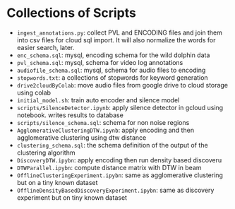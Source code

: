 # Collections of Scripts 

+ `ingest_annotations.py`: collect PVL and ENCODING files and join them into csv files for cloud sql import. It will also normalize the words for easier search, later.
+ `enc_schema.sql`: mysql, encoding schema for the wild dolphin data
+ `pvl_schema.sql`: mysql, schema for video log annotations
+ `audiofile_schema.sql`: mysql, schema for audio files to encoding
+ `stopwords.txt`: a collections of stopwords for keyword generation
+ `drive2cloudByColab`: move audio files from google drive to cloud storage using colab
+ `initial_model.sh`: train auto encoder and silence model
+ `scripts/SilenceDetector.ipynb`: apply silence detector in gcloud using notebook. writes results to database
+ `scripts/silence_schema.sql`: schema for non noise regions
+ `AgglomerativeClusteringDTW.ipynb`: apply encoding and then agglomerative clustering using dtw distance
+ `clustering_schema.sql`: the schema definition of the output of the clustering algorithm
+ `DiscoveryDTW.ipybn`: apply encoding then run density based discoveru
+ `DTWParallel.ipybn`: compute distance matrix with DTW in beam
+ `OfflineClusteringExperiment.ipybn`: same as agglomerative clustering but on a tiny known dataset
+ `OfflineDensityBasedDiscoveryExperiment.ipybn`: same as discovery experiment but on tiny known dataset